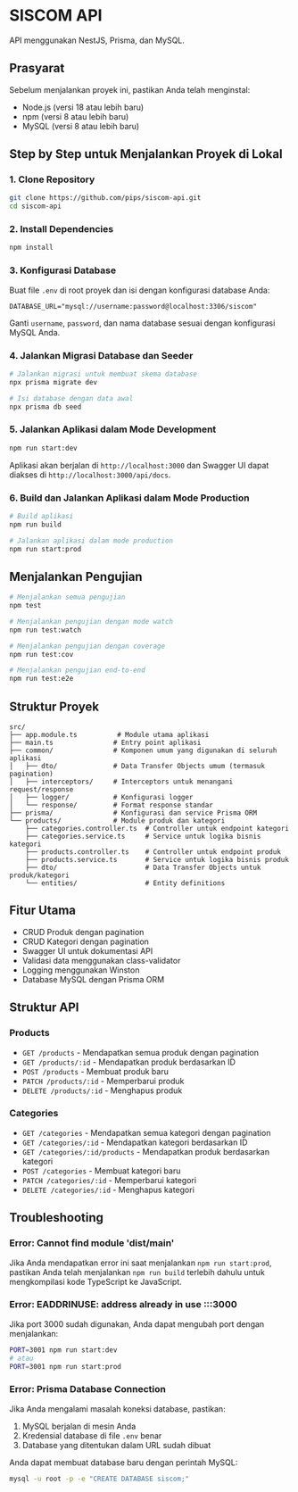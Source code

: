 # SISCOM API

API menggunakan NestJS, Prisma, dan MySQL.

## Prasyarat

Sebelum menjalankan proyek ini, pastikan Anda telah menginstal:

- Node.js (versi 18 atau lebih baru)
- npm (versi 8 atau lebih baru)
- MySQL (versi 8 atau lebih baru)

## Step by Step untuk Menjalankan Proyek di Lokal

### 1. Clone Repository

```bash
git clone https://github.com/pips/siscom-api.git
cd siscom-api
```

### 2. Install Dependencies

```bash
npm install
```

### 3. Konfigurasi Database

Buat file `.env` di root proyek dan isi dengan konfigurasi database Anda:

```env
DATABASE_URL="mysql://username:password@localhost:3306/siscom"
```

Ganti `username`, `password`, dan nama database sesuai dengan konfigurasi MySQL Anda.

### 4. Jalankan Migrasi Database dan Seeder

```bash
# Jalankan migrasi untuk membuat skema database
npx prisma migrate dev

# Isi database dengan data awal
npx prisma db seed
```

### 5. Jalankan Aplikasi dalam Mode Development

```bash
npm run start:dev
```

Aplikasi akan berjalan di `http://localhost:3000` dan Swagger UI dapat diakses di `http://localhost:3000/api/docs`.

### 6. Build dan Jalankan Aplikasi dalam Mode Production

```bash
# Build aplikasi
npm run build

# Jalankan aplikasi dalam mode production
npm run start:prod
```

## Menjalankan Pengujian

```bash
# Menjalankan semua pengujian
npm test

# Menjalankan pengujian dengan mode watch
npm run test:watch

# Menjalankan pengujian dengan coverage
npm run test:cov

# Menjalankan pengujian end-to-end
npm run test:e2e
```

## Struktur Proyek

```
src/
├── app.module.ts          # Module utama aplikasi
├── main.ts               # Entry point aplikasi
├── common/               # Komponen umum yang digunakan di seluruh aplikasi
│   ├── dto/              # Data Transfer Objects umum (termasuk pagination)
│   ├── interceptors/     # Interceptors untuk menangani request/response
│   ├── logger/           # Konfigurasi logger
│   └── response/         # Format response standar
├── prisma/               # Konfigurasi dan service Prisma ORM
└── products/             # Module produk dan kategori
    ├── categories.controller.ts  # Controller untuk endpoint kategori
    ├── categories.service.ts     # Service untuk logika bisnis kategori
    ├── products.controller.ts    # Controller untuk endpoint produk
    ├── products.service.ts       # Service untuk logika bisnis produk
    ├── dto/                      # Data Transfer Objects untuk produk/kategori
    └── entities/                 # Entity definitions
```

## Fitur Utama

- CRUD Produk dengan pagination
- CRUD Kategori dengan pagination
- Swagger UI untuk dokumentasi API
- Validasi data menggunakan class-validator
- Logging menggunakan Winston
- Database MySQL dengan Prisma ORM

## Struktur API

### Products
- `GET /products` - Mendapatkan semua produk dengan pagination
- `GET /products/:id` - Mendapatkan produk berdasarkan ID
- `POST /products` - Membuat produk baru
- `PATCH /products/:id` - Memperbarui produk
- `DELETE /products/:id` - Menghapus produk

### Categories
- `GET /categories` - Mendapatkan semua kategori dengan pagination
- `GET /categories/:id` - Mendapatkan kategori berdasarkan ID
- `GET /categories/:id/products` - Mendapatkan produk berdasarkan kategori
- `POST /categories` - Membuat kategori baru
- `PATCH /categories/:id` - Memperbarui kategori
- `DELETE /categories/:id` - Menghapus kategori

## Troubleshooting

### Error: Cannot find module 'dist/main'

Jika Anda mendapatkan error ini saat menjalankan `npm run start:prod`, pastikan Anda telah menjalankan `npm run build` terlebih dahulu untuk mengkompilasi kode TypeScript ke JavaScript.

### Error: EADDRINUSE: address already in use :::3000

Jika port 3000 sudah digunakan, Anda dapat mengubah port dengan menjalankan:

```bash
PORT=3001 npm run start:dev
# atau
PORT=3001 npm run start:prod
```

### Error: Prisma Database Connection

Jika Anda mengalami masalah koneksi database, pastikan:
1. MySQL berjalan di mesin Anda
2. Kredensial database di file `.env` benar
3. Database yang ditentukan dalam URL sudah dibuat

Anda dapat membuat database baru dengan perintah MySQL:
```bash
mysql -u root -p -e "CREATE DATABASE siscom;"
```
  
